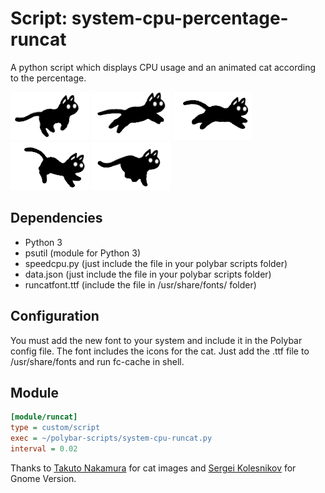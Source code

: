 # Script: system-cpu-percentage-runcat

A python script which displays CPU usage and an animated cat according to the percentage.

![runcat](screenshots/0.png)
![runcat](screenshots/1.png)
![runcat](screenshots/2.png)
![runcat](screenshots/3.png)
![runcat](screenshots/4.png)


## Dependencies

- Python 3
- psutil (module for Python 3)
- speedcpu.py (just include the file in your polybar scripts folder)
- data.json (just include the file in your polybar scripts folder)
- runcatfont.ttf (include the file in /usr/share/fonts/ folder)

## Configuration

You must add the new font to your system and include it in the Polybar config file. The font includes the icons for the cat. Just add the .ttf file to /usr/share/fonts and run fc-cache in shell.

## Module

```ini
[module/runcat]
type = custom/script
exec = ~/polybar-scripts/system-cpu-runcat.py
interval = 0.02
```
Thanks to [Takuto Nakamura](https://github.com/Kyome22/menubar_runcat) for cat images and [Sergei Kolesnikov](https://github.com/win0err/gnome-runcat) for Gnome Version.
